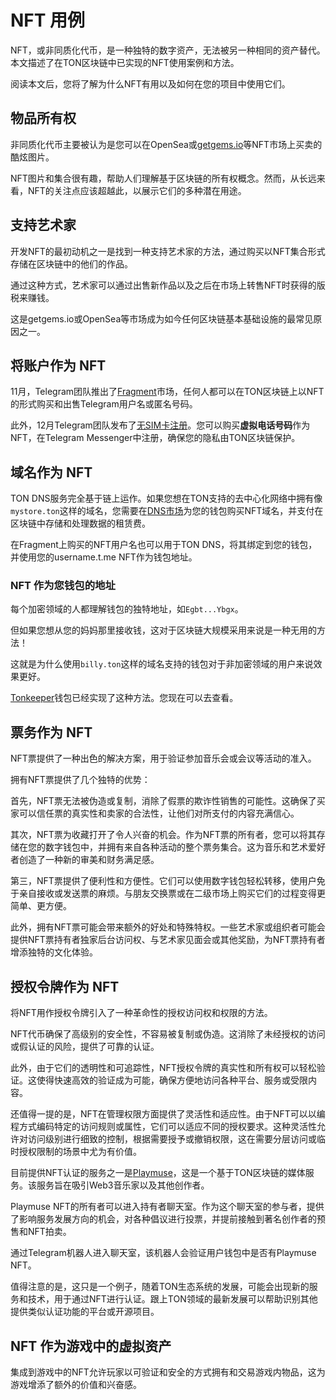 ---
---

# NFT 用例

NFT，或非同质化代币，是一种独特的数字资产，无法被另一种相同的资产替代。本文描述了在TON区块链中已实现的NFT使用案例和方法。

阅读本文后，您将了解为什么NFT有用以及如何在您的项目中使用它们。

## 物品所有权

非同质化代币主要被认为是您可以在OpenSea或[getgems.io](https://getgems.io)等NFT市场上买卖的酷炫图片。

NFT图片和集合很有趣，帮助人们理解基于区块链的所有权概念。然而，从长远来看，NFT的关注点应该超越此，以展示它们的多种潜在用途。

## 支持艺术家

开发NFT的最初动机之一是找到一种支持艺术家的方法，通过购买以NFT集合形式存储在区块链中的他们的作品。

通过这种方式，艺术家可以通过出售新作品以及之后在市场上转售NFT时获得的版税来赚钱。

这是getgems.io或OpenSea等市场成为如今任何区块链基本基础设施的最常见原因之一。

## 将账户作为 NFT

11月，Telegram团队推出了[Fragment](https://fragment.com/)市场，任何人都可以在TON区块链上以NFT的形式购买和出售Telegram用户名或匿名号码。

此外，12月Telegram团队发布了[无SIM卡注册](https://telegram.org/blog/ultimate-privacy-topics-2-0#sign-up-without-a-sim-card)。您可以购买**虚拟电话号码**作为NFT，在Telegram Messenger中注册，确保您的隐私由TON区块链保护。

## 域名作为 NFT

TON DNS服务完全基于链上运作。如果您想在TON支持的去中心化网络中拥有像`mystore.ton`这样的域名，您需要在[DNS市场](https://dns.ton.org/)为您的钱包购买NFT域名，并支付在区块链中存储和处理数据的租赁费。

在Fragment上购买的NFT用户名也可以用于TON DNS，将其绑定到您的钱包，并使用您的username.t.me NFT作为钱包地址。

### NFT 作为您钱包的地址

每个加密领域的人都理解钱包的独特地址，如`Egbt...Ybgx`。

但如果您想从您的妈妈那里接收钱，这对于区块链大规模采用来说是一种无用的方法！

这就是为什么使用`billy.ton`这样的域名支持的钱包对于非加密领域的用户来说效果更好。

[Tonkeeper](https://tonkeeper.com/)钱包已经实现了这种方法。您现在可以去查看。

## 票务作为 NFT

NFT票提供了一种出色的解决方案，用于验证参加音乐会或会议等活动的准入。

拥有NFT票提供了几个独特的优势：

首先，NFT票无法被伪造或复制，消除了假票的欺诈性销售的可能性。这确保了买家可以信任票的真实性和卖家的合法性，让他们对所支付的内容充满信心。

其次，NFT票为收藏打开了令人兴奋的机会。作为NFT票的所有者，您可以将其存储在您的数字钱包中，并拥有来自各种活动的整个票务集合。这为音乐和艺术爱好者创造了一种新的审美和财务满足感。

第三，NFT票提供了便利性和方便性。它们可以使用数字钱包轻松转移，使用户免于亲自接收或发送票的麻烦。与朋友交换票或在二级市场上购买它们的过程变得更简单、更方便。

此外，拥有NFT票可能会带来额外的好处和特殊特权。一些艺术家或组织者可能会提供NFT票持有者独家后台访问权、与艺术家见面会或其他奖励，为NFT票持有者增添独特的文化体验。

## 授权令牌作为 NFT

将NFT用作授权令牌引入了一种革命性的授权访问权和权限的方法。

NFT代币确保了高级别的安全性，不容易被复制或伪造。这消除了未经授权的访问或假认证的风险，提供了可靠的认证。

此外，由于它们的透明性和可追踪性，NFT授权令牌的真实性和所有权可以轻松验证。这使得快速高效的验证成为可能，确保方便地访问各种平台、服务或受限内容。

还值得一提的是，NFT在管理权限方面提供了灵活性和适应性。由于NFT可以以编程方式编码特定的访问规则或属性，它们可以适应不同的授权要求。这种灵活性允许对访问级别进行细致的控制，根据需要授予或撤销权限，这在需要分层访问或临时授权限制的场景中尤为有价值。

目前提供NFT认证的服务之一是[Playmuse](https://playmuse.org/)，这是一个基于TON区块链的媒体服务。该服务旨在吸引Web3音乐家以及其他创作者。

Playmuse NFT的所有者可以进入持有者聊天室。作为这个聊天室的参与者，提供了影响服务发展方向的机会，对各种倡议进行投票，并提前接触到著名创作者的预售和NFT拍卖。

通过Telegram机器人进入聊天室，该机器人会验证用户钱包中是否有Playmuse NFT。

值得注意的是，这只是一个例子，随着TON生态系统的发展，可能会出现新的服务和技术，用于通过NFT进行认证。跟上TON领域的最新发展可以帮助识别其他提供类似认证功能的平台或开源项目。

## NFT 作为游戏中的虚拟资产

集成到游戏中的NFT允许玩家以可验证和安全的方式拥有和交易游戏内物品，这为游戏增添了额外的价值和兴奋感。
